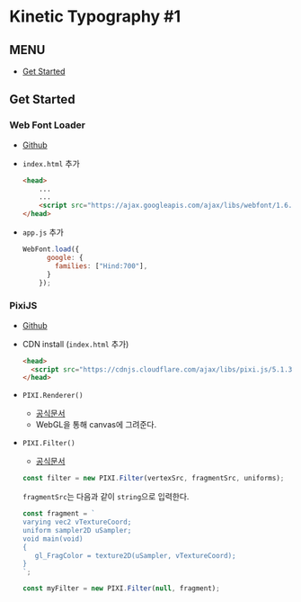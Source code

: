 # Kinetic Typography #1

## MENU

* [Get Started](#get-started)

## Get Started

### Web Font Loader

* [Github](https://github.com/typekit/webfontloader)

* `index.html` 추가

  ```html
  <head>
      ...
      ...
      <script src="https://ajax.googleapis.com/ajax/libs/webfont/1.6.26/webfont.js"></script>
  </head>
  ```

* `app.js` 추가

  ```js
  WebFont.load({
        google: {
          families: ["Hind:700"],
        }
      });
  ```

### PixiJS

* [Github](https://github.com/pixijs/pixi.js)

* CDN install (`index.html` 추가)

  ```html
  <head>
  	<script src="https://cdnjs.cloudflare.com/ajax/libs/pixi.js/5.1.3/pixi.min.js"></script>    
  </head>
  ```
  
* `PIXI.Renderer()`

  * [공식문서](https://pixijs.download/release/docs/PIXI.Renderer.html)
  * WebGL을 통해 canvas에 그려준다.

* `PIXI.Filter()`

  * [공식문서](https://pixijs.download/release/docs/PIXI.Filter.html)

  ```js
  const filter = new PIXI.Filter(vertexSrc, fragmentSrc, uniforms);
  ```

  `fragmentSrc`는 다음과 같이 `string`으로 입력한다.

  ```js
  const fragment = `
  varying vec2 vTextureCoord;
  uniform sampler2D uSampler;
  void main(void)
  {
     gl_FragColor = texture2D(uSampler, vTextureCoord);
  }
  `;
  
  const myFilter = new PIXI.Filter(null, fragment);
  ```

  
